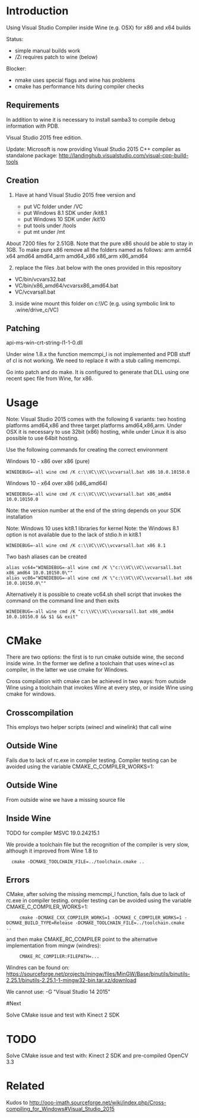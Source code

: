 # Introduction

Using Visual Studio Compiler inside Wine (e.g. OSX) for x86 and x64 builds

Status: 
* simple manual builds work
* /Zi requires patch to wine (below)

Blocker: 
* nmake uses special flags and wine has problems
* cmake has performance hits during compiler checks

## Requirements

In addition to wine it is necessary to install samba3 to compile debug information with PDB. 

Visual Studio 2015 free edition.

Update: Microsoft is now providing Visual Studio 2015 C++ compiler as standalone package: http://landinghub.visualstudio.com/visual-cpp-build-tools

## Creation

1) Have at hand Visual Studio 2015 free version and 

	- put VC folder under /VC
	- put Windows 8.1 SDK under /kit8.1
	- put Windows 10 SDK under /kit10
	- put tools under /tools
	- put mt under /mt

About 7200 files for 2.51GB. Note that the pure x86 should be able to stay in 1GB. 
To make pure x86 remove all the folders named as follows: arm arm64 x64 amd64 amd64_arm amd64_x86 x86_arm x86_amd64

2) replace the files .bat below with the ones provided in this repository

* VC/bin/vcvars32.bat
* VC/bin/x86_amd64/vcvarsx86_amd64.bat
* VC/vcvarsall.bat

3) inside wine mount this folder on c:\VC (e.g. using symbolic link to .wine/drive_c/VC)

## Patching

api-ms-win-crt-string-l1-1-0.dll

Under wine 1.8.x the function memcmpi_l is not implemented and PDB stuff of cl is not working. We need to replace it with a stub calling memcmpi. 

Go into patch and do make. It is configured to generate that DLL using one recent spec file from Wine, for x86. 

# Usage
Note: Visual Studio 2015 comes with the following 6 variants: two hosting platforms amd64,x86 and three target platforms amd64,x86,arm. Under OSX it is necessary to use 32bit (x86) hosting, while under Linux it is also possible to use 64bit hosting.

Use the following commands for creating the correct environment

Windows 10 - x86 over x86 (pure)

	WINEDEBUG=-all wine cmd /K c:\\VC\\VC\\vcvarsall.bat x86 10.0.10150.0

Windows 10 - x64 over x86 (x86_amd64)

	WINEDEBUG=-all wine cmd /K c:\\VC\\VC\\vcvarsall.bat x86_amd64 10.0.10150.0

Note: the version number at the end of the string depends on your SDK installation

Note: Windows 10 uses kit8.1 libraries for kernel
Note: the Windows 8.1 option is not available due to the lack of stdio.h in kit8.1

	WINEDEBUG=-all wine cmd /K c:\\VC\\VC\\vcvarsall.bat x86 8.1

Two bash aliases can be created

	alias vc64="WINEDEBUG=-all wine cmd /K \"c:\\VC\\VC\\vcvarsall.bat x86_amd64 10.0.10150.0\""
	alias vc86="WINEDEBUG=-all wine cmd /K \"c:\\VC\\VC\\vcvarsall.bat x86 10.0.10150.0\""

Alternatively it is possible to create vc64.sh shell script that invokes the command on the command line and then exits

	WINEDEBUG=-all wine cmd /K "c:\\VC\\VC\\vcvarsall.bat x86_amd64 10.0.10150.0 && $1 && exit"
  
# CMake
There are two options: the first is to run cmake outside wine, the second inside wine. In the former we define a toolchain that uses wine+cl as compiler, in the latter we use cmake for Windows.

Cross compilation with cmake can be achieved in two ways: from outside Wine using a toolchain that invokes Wine at every step, or inside Wine using cmake for windows.

## Crosscompilation

This employs two helper scripts (winecl and winelink) that call wine

## Outside Wine

Fails due to lack of rc.exe in compiler testing. Compiler testing can be avoided using the variable CMAKE_C_COMPILER_WORKS=1:

## Outside Wine

From outside wine we have a missing source file


## Inside Wine
TODO for compiler MSVC 19.0.24215.1

We provide a toolchain file but the recognition of the compiler is very slow, although it improved from Wine 1.8 to 

	  cmake -DCMAKE_TOOLCHAIN_FILE=../toolchain.cmake ..

## Errors

CMake, after solving the missing memcmpi_l function, fails due to lack of rc.exe in compiler testing. ompiler testing can be avoided using the variable CMAKE_C_COMPILER_WORKS=1:

         cmake -DCMAKE_CXX_COMPILER_WORKS=1 -DCMAKE_C_COMPILER_WORKS=1 -DCMAKE_BUILD_TYPE=Release -DCMAKE_TOOLCHAIN_FILE=../toolchain.cmake  ..

and then make CMAKE_RC_COMPILER point to the alternative implementation from mingw (windres):

         CMAKE_RC_COMPILER:FILEPATH=...
  
Windres can be found on: https://sourceforge.net/projects/mingw/files/MinGW/Base/binutils/binutils-2.25.1/binutils-2.25.1-1-mingw32-bin.tar.xz/download

We cannot use: -G "Visual Studio 14 2015" 

#Next

Solve CMake issue and test with Kinect 2 SDK

# TODO

Solve CMake issue and test with: Kinect 2 SDK and pre-compiled OpenCV 3.3

# Related

Kudos to http://ooo-imath.sourceforge.net/wiki/index.php/Cross-compiling_for_Windows#Visual_Studio_2015

